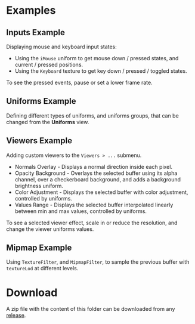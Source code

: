 # Examples

## Inputs Example

Displaying mouse and keyboard input states:

- Using the `iMouse` uniform to get mouse down / pressed states, and current / pressed positions.
- Using the `Keyboard` texture to get key down / pressed / toggled states.

To see the pressed events, pause or set a lower frame rate.

## Uniforms Example

Defining different types of uniforms, and uniforms groups, that can be changed from the **Uniforms** view.

## Viewers Example

Adding custom viewers to the `Viewers > ...` submenu.

- Normals Overlay - Displays a normal direction inside each pixel.  
- Opacity Background - Overlays the selected buffer using its alpha channel, over a checkerboard background, and adds a background brightness uniform.
- Color Adjustment - Displays the selected buffer with color adjustment, controlled by uniforms.
- Values Range - Displays the selected buffer interpolated linearly between min and max values, controlled by uniforms.

To see a selected viewer effect, scale in or reduce the resolution, and change the viewer uniforms values.

## Mipmap Example

Using `TextureFilter`, and `MipmapFilter`, to sample the previous buffer with `textureLod` at different levels.

# Download

A zip file with the content of this folder can be downloaded from any [release](https://github.com/ytt0/shaderlens/releases/latest).

